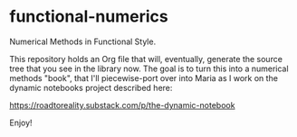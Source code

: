 # functional-numerics

Numerical Methods in Functional Style.

This repository holds an Org file that will, eventually, generate the source
tree that you see in the library now. The goal is to turn this into a numerical
methods "book", that I'll piecewise-port over into Maria as I work on the
dynamic notebooks project described here:

https://roadtoreality.substack.com/p/the-dynamic-notebook

Enjoy!
